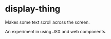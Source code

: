 # display-thing

Makes some text scroll across the screen.

An experiment in using JSX and web components.
